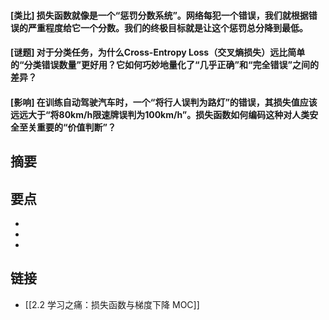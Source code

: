 #### [类比] 损失函数就像是一个“惩罚分数系统”。网络每犯一个错误，我们就根据错误的严重程度给它一个分数。我们的终极目标就是让这个惩罚总分降到最低。


#### [谜题] 对于分类任务，为什么Cross-Entropy Loss（交叉熵损失）远比简单的“分类错误数量”更好用？它如何巧妙地量化了“几乎正确”和“完全错误”之间的差异？


#### [影响] 在训练自动驾驶汽车时，一个“将行人误判为路灯”的错误，其损失值应该远远大于“将80km/h限速牌误判为100km/h”。损失函数如何编码这种对人类安全至关重要的“价值判断”？


## 摘要


## 要点

- 
- 
- 

## 链接

- [[2.2 学习之痛：损失函数与梯度下降 MOC]]
